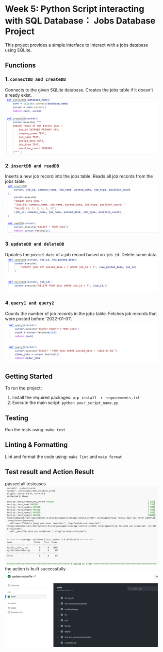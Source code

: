 # Week 5: Python Script interacting with SQL Database： Jobs Database Project

This project provides a simple interface to interact with a jobs database using SQLite.

## Functions

### 1. `connectDB and createDB`
Connects to the given SQLite database.
Creates the jobs table if it doesn't already exist.
![Alt text](./images/connect&creat.png)

### 2. `insertDB and readDB`
Inserts a new job record into the jobs table.
Reads all job records from the jobs table.
![Alt text](./images/insert&read.png)

### 3. `updateDB and deleteDB`
Updates the `posted_date` of a job record based on `job_id`.
Delete some data
![Alt text](./images/update&delete.png)

### 4. `query1 and query2`
Counts the number of job records in the jobs table.
Fetches job records that were posted before '2022-01-01'.
![Alt text](./images/query.png)

## Getting Started
To run the project:
1. Install the required packages: `pip install -r requirements.txt`
2. Execute the main script: `python your_script_name.py`

## Testing
Run the tests using: `make test`

## Linting & Formatting
Lint and format the code using: `make lint` and `make format`

## Test result and Action Result
passed all testcases 
![Alt text](./images/test_result.png)
the action is built successfully
![Alt text](./images/action_result.png)

